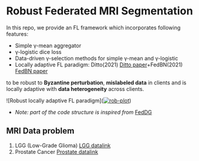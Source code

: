 # Robust Federated MRI Segmentation
In this repo, we provide an FL framework which incorporates following features:

- Simple γ-mean aggregator
- γ-logistic dice loss
- Data-driven γ-selection methods for simple γ-mean and γ-logistic
- Locally adaptive FL paradigm: Ditto(2021) [Ditto paper](https://arxiv.org/abs/2012.04221)+FedBN(2021) [FedBN paper](https://arxiv.org/abs/2102.07623)

to be robust to **Byzantine perturbation**, **mislabeled data** in clients and is locally adaptive with **data heterogeneity** across clients.

![Robust locally adaptive FL paradigm](<a href="https://ibb.co/2ZDNbnW"><img src="https://i.ibb.co/2ZDNbnW/rob-plot.png" alt="rob-plot" border="0"></a>)
- *Note: part of the code structure is inspired from* [FedDG](https://github.com/liuquande/FedDG-ELCFS)


## MRI Data problem
1. LGG (Low-Grade Glioma) [LGG datalink](https://www.kaggle.com/datasets/mateuszbuda/lgg-mri-segmentation)
2. Prostate Cancer [Prostate datalink](https://liuquande.github.io/SAML/)








